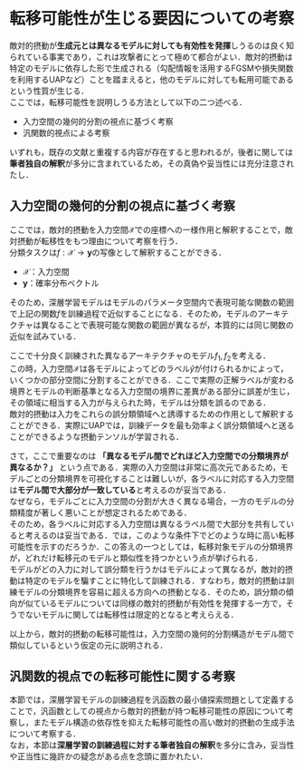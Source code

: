 # 転移可能性が生じる要因についての考察
敵対的摂動が**生成元とは異なるモデルに対しても有効性を発揮**しうるのは良く知られている事実であり，これは攻撃者にとって極めて都合がよい．敵対的摂動は特定のモデルに依存した形で生成される（勾配情報を活用するFGSMや損失関数を利用するUAPなど）ことを踏まえると，他のモデルに対しても転用可能であるという性質が生じる．  
ここでは，転移可能性を説明しうる方法として以下の二つ述べる．
- 入力空間の幾何的分割の視点に基づく考察
- 汎関数的視点による考察   

いずれも，既存の文献と重複する内容が存在すると思われるが，後者に関しては**筆者独自の解釈**が多分に含まれているため，その真偽や妥当性には充分注意されたし．

## 入力空間の幾何的分割の視点に基づく考察
ここでは，敵対的摂動を入力空間$\mathcal{X}$での座標への一様作用と解釈することで，敵対摂動が転移性をもつ理由について考察を行う．  
分類タスクは$f:\mathcal{X} \to \boldsymbol{y}$の写像として解釈することができる．
- $\mathcal{X}$：入力空間
- $\boldsymbol{y}$：確率分布ベクトル  

そのため，深層学習モデルはモデルのパラメータ空間内で表現可能な関数の範囲で上記の関数$f$を訓練過程で近似することになる．そのため，モデルのアーキテクチャは異なることで表現可能な関数の範囲が異なるが，本質的には同じ関数の近似を試みている．  

ここで十分良く訓練された異なるアーキテクチャのモデル$f_1,f_2$を考える．  
この時，入力空間$\mathcal{X}$は各モデルによってどのラベル$\hat{y}$が付けられるかによって，いくつかの部分空間に分割することができる．ここで実際の正解ラベルが変わる境界とモデルの判断基準となる入力空間の境界に差異がある部分に誤差が生じ，その領域に相当する入力が与えられた時，モデルは分類を誤るのである．  
敵対的摂動は入力をこれらの誤分類領域へと誘導するための作用として解釈することができる．実際にUAPでは，訓練データを最も効率よく誤分類領域へと送ることができるような摂動テンソルが学習される．  

さて，ここで重要なのは **「異なるモデル間でどれほど入力空間での分類境界が異なるか？」** という点である．実際の入力空間は非常に高次元であるため，モデルごとの分類境界を可視化することは難しいが，各ラベルに対応する入力空間は**モデル間で大部分が一致している**と考えるのが妥当である．    
なぜなら，モデルごとに入力空間の分割が大きく異なる場合，一方のモデルの分類精度が著しく悪いことが想定されるためである．  
そのため，各ラベルに対応する入力空間は異なるラベル間で大部分を共有していると考えるのは妥当である．では，このような条件下でどのような時に高い転移可能性を示すのだろうか．この答えの一つとしては，転移対象モデルの分類境界が，どれだけ転移元のモデルと類似性を持つかという点が挙げられる．  
モデルがどの入力に対して誤分類を行うかはモデルによって異なるが，敵対的摂動は特定のモデルを騙すことに特化して訓練される．すなわち，敵対的摂動は訓練モデルの分類境界を容易に超える方向への摂動となる．そのため，誤分類の傾向が似ているモデルについては同様の敵対的摂動が有効性を発揮する一方で，そうでないモデルに関しては転移性は限定的となると考えらえる．

以上から，敵対的摂動の転移可能性は，入力空間の幾何的分割構造がモデル間で類似しているという仮定の元に説明される．  

## 汎関数的視点での転移可能性に関する考察
本節では，深層学習モデルの訓練過程を汎函数の最小値探索問題として定義することで，汎函数としての視点から敵対的摂動が持つ転移可能性の原因について考察し，またモデル構造の依存性を抑えた転移可能性の高い敵対的摂動の生成手法について考察する．  
なお，本節は**深層学習の訓練過程に対する筆者独自の解釈**を多分に含み，妥当性や正当性に幾許かの疑念がある点を念頭に置かれたい．

